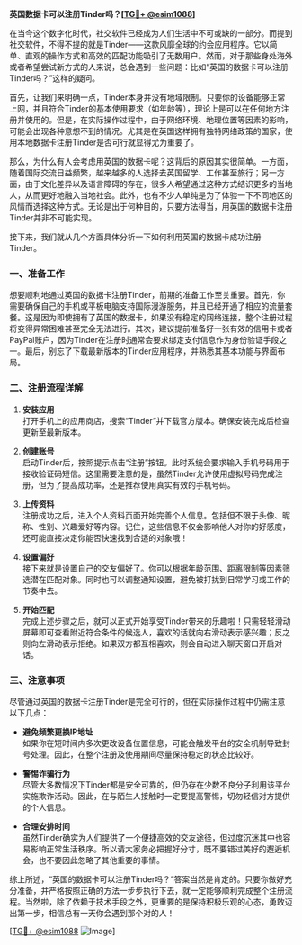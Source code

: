 **英国数据卡可以注册Tinder吗？[[TG💪+ @esim1088](https://t.me/s/esim1088)]**

在当今这个数字化时代，社交软件已经成为人们生活中不可或缺的一部分。而提到社交软件，不得不提的就是Tinder——这款风靡全球的约会应用程序。它以简单、直观的操作方式和高效的匹配功能吸引了无数用户。然而，对于那些身处海外或者希望尝试新方式的人来说，总会遇到一些问题：比如“英国的数据卡可以注册Tinder吗？”这样的疑问。

首先，让我们来明确一点，Tinder本身并没有地域限制。只要你的设备能够正常上网，并且符合Tinder的基本使用要求（如年龄等），理论上是可以在任何地方注册并使用的。但是，在实际操作过程中，由于网络环境、地理位置等因素的影响，可能会出现各种意想不到的情况。尤其是在英国这样拥有独特网络政策的国家，使用本地数据卡注册Tinder是否可行就显得尤为重要了。

那么，为什么有人会考虑用英国的数据卡呢？这背后的原因其实很简单。一方面，随着国际交流日益频繁，越来越多的人选择去英国留学、工作甚至旅行；另一方面，由于文化差异以及语言障碍的存在，很多人希望通过这种方式结识更多的当地人，从而更好地融入当地社会。此外，也有不少人单纯是为了体验一下不同地区的风情而选择这种方式。无论是出于何种目的，只要方法得当，用英国的数据卡注册Tinder并非不可能实现。

接下来，我们就从几个方面具体分析一下如何利用英国的数据卡成功注册Tinder。

### 一、准备工作

想要顺利地通过英国的数据卡注册Tinder，前期的准备工作至关重要。首先，你需要确保自己的手机或平板电脑支持国际漫游服务，并且已经开通了相应的流量套餐。这是因为即使拥有了英国的数据卡，如果没有稳定的网络连接，整个注册过程将变得异常困难甚至完全无法进行。其次，建议提前准备好一张有效的信用卡或者PayPal账户，因为Tinder在注册时通常会要求绑定支付信息作为身份验证手段之一。最后，别忘了下载最新版本的Tinder应用程序，并熟悉其基本功能与界面布局。

### 二、注册流程详解

1. **安装应用**  
   打开手机上的应用商店，搜索“Tinder”并下载官方版本。确保安装完成后检查更新至最新版本。

2. **创建账号**  
   启动Tinder后，按照提示点击“注册”按钮。此时系统会要求输入手机号码用于接收验证码短信。这里需要注意的是，虽然Tinder允许使用虚拟号码完成注册，但为了提高成功率，还是推荐使用真实有效的手机号码。

3. **上传资料**  
   注册成功之后，进入个人资料页面开始完善个人信息。包括但不限于头像、昵称、性别、兴趣爱好等内容。记住，这些信息不仅会影响他人对你的好感度，还可能直接决定你能否快速找到合适的对象哦！

4. **设置偏好**  
   接下来就是设置自己的交友偏好了。你可以根据年龄范围、距离限制等因素筛选潜在匹配对象。同时也可以调整通知设置，避免被打扰到日常学习或工作的节奏中去。

5. **开始匹配**  
   完成上述步骤之后，就可以正式开始享受Tinder带来的乐趣啦！只需轻轻滑动屏幕即可查看附近符合条件的候选人，喜欢的话就向右滑动表示感兴趣；反之则向左滑动表示拒绝。如果双方都互相喜欢，则会自动进入聊天窗口开启对话。

### 三、注意事项

尽管通过英国的数据卡注册Tinder是完全可行的，但在实际操作过程中仍需注意以下几点：

- **避免频繁更换IP地址**  
  如果你在短时间内多次更改设备位置信息，可能会触发平台的安全机制导致封号处理。因此，在整个注册及使用期间尽量保持稳定的状态比较好。
  
- **警惕诈骗行为**  
  尽管大多数情况下Tinder都是安全可靠的，但仍存在少数不良分子利用该平台实施欺诈活动。因此，在与陌生人接触时一定要提高警惕，切勿轻信对方提供的个人信息。
  
- **合理安排时间**  
  虽然Tinder确实为人们提供了一个便捷高效的交友途径，但过度沉迷其中也容易影响正常生活秩序。所以请大家务必把握好分寸，既不要错过美好的邂逅机会，也不要因此忽略了其他重要的事情。

综上所述，“英国的数据卡可以注册Tinder吗？”答案当然是肯定的。只要你做好充分准备，并严格按照正确的方法一步步执行下去，就一定能够顺利完成整个注册流程。当然啦，除了依赖于技术手段之外，更重要的是保持积极乐观的心态，勇敢迈出第一步，相信总有一天你会遇到那个对的人！

[[TG💪+ @esim1088](https://t.me/s/esim1088) ![Image](https://i.postimg.cc/4NQfJmqS/Snipaste-2025-05-13-00-14-12.png)]